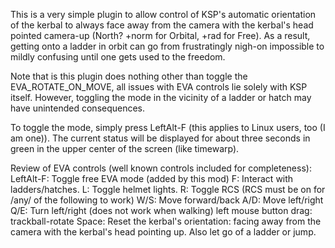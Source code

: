 This is a very simple plugin to allow control of KSP's automatic
orientation of the kerbal to always face away from the camera with the
kerbal's head pointed camera-up (North? +norm for Orbital, +rad for Free).
As a result, getting onto a ladder in orbit can go from frustratingly
nigh-on impossible to mildly confusing until one gets used to the freedom.

Note that is this plugin does nothing other than toggle the
EVA_ROTATE_ON_MOVE, all issues with EVA controls lie solely with KSP
itself. However, toggling the mode in the vicinity of a ladder or hatch may
have unintended consequences.

To toggle the mode, simply press LeftAlt-F (this applies to Linux users,
too (I am one)). The current status will be displayed for about three
seconds in green in the upper center of the screen (like timewarp).

Review of EVA controls (well known controls included for completeness):
LeftAlt-F: Toggle free EVA mode (added by this mod)
F: Interact with ladders/hatches.
L: Toggle helmet lights.
R: Toggle RCS (RCS must be on for /any/ of the following to work)
W/S: Move forward/back
A/D: Move left/right
Q/E: Turn left/right (does not work when walking)
left mouse button drag: trackball-rotate
Space: Reset the kerbal's orientation: facing away from the camera with the
kerbal's head pointing up. Also let go of a ladder or jump.
